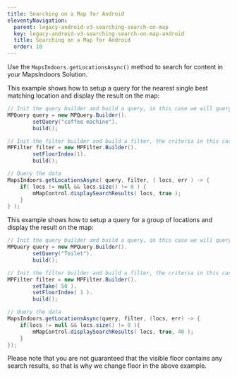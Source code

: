 ```yaml
---
title: Searching on a Map for Android
eleventyNavigation:
  parent: legacy-android-v3-searching-search-on-map
  key: legacy-android-v3-searching-search-on-map-android
  title: Searching on a Map for Android
  order: 10
---
```


Use the `MapsIndoors.getLocationsAsync()` method to search for content in your MapsIndoors Solution.

This example shows how to setup a query for the nearest single best matching location and display the result on the map:

```java
// Init the query builder and build a query, in this case we will query for coffee machines ***/
MPQuery query = new MPQuery.Builder().
        setQuery("coffee machine").
        build();

// Init the filter builder and build a filter, the criteria in this case we want 1 coffee machine from the 1st floor
MPFilter filter = new MPFilter.Builder().
        setFloorIndex(1).
        build();

// Query the data
MapsIndoors.getLocationsAsync( query, filter, ( locs, err ) -> {
    if( locs != null && locs.size() != 0 ) {
        mMapControl.displaySearchResults( locs, true );
    }
} );
```

This example shows how to setup a query for a group of locations and display the result on the map:

```java
// Init the query builder and build a query, in this case we will query for all to toilets
MPQuery query = new MPQuery.Builder().
        setQuery("Toilet").
        build();

// Init the filter builder and build a filter, the criteria in this case we want maximum 50 toilets from the 1st floor
MPFilter filter = new MPFilter.Builder().
        setTake( 50 ).
        setFloorIndex( 1 ).
        build();

// Query the data
MapsIndoors.getLocationsAsync(query, filter, (locs, err) -> {
    if(locs != null && locs.size() != 0 ){
        mMapControl.displaySearchResults( locs, true, 40 );
    }
});
```

Please note that you are not guaranteed that the visible floor contains any search results, so that is why we change floor in the above example.
